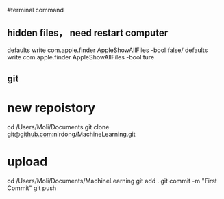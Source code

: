 #terminal command
## hidden files， need restart computer
defaults write com.apple.finder AppleShowAllFiles -bool false/
defaults write com.apple.finder AppleShowAllFiles -bool ture





## git
# new repoistory
cd /Users/Moli/Documents
git clone git@github.com:nirdong/MachineLearning.git

# upload 
cd /Users/Moli/Documents/MachineLearning
git add .
git commit -m "First Commit"
git push


